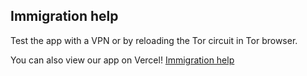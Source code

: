 ## Immigration help

Test the app with a VPN or by reloading the Tor circuit in Tor browser.

You can also view our app on Vercel! [Immigration help](https://ip-immigration-website-frontend.vercel.app)
